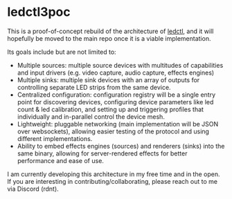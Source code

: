 # ledctl3poc

This is a proof-of-concept rebuild of the architecture of [ledctl](https://github.com/rdnt/ledctl), and it will hopefully be moved to the main repo once it is a viable implementation.

Its goals include but are not limited to:

- Multiple sources: multiple source devices with multitudes of capabilities and input drivers (e.g. video capture, audio capture, effects engines)
- Multiple sinks: multiple sink devices with an array of outputs for controlling separate LED strips from the same device.
- Centralized configuration: configuration registry will be a single entry point for discovering devices, configuring device parameters like led count & led calibration, and setting up and triggering profiles that individually and in-parallel control the device mesh.
- Lightweight: pluggable networking (main implementation will be JSON over websockets), allowing easier testing of the protocol and using different implementations.
- Ability to embed effects engines (sources) and renderers (sinks) into the same binary, allowing for server-rendered effects for better performance and ease of use.

I am currently developing this architecture in my free time and in the open. If you are interesting in contributing/collaborating, please reach out to me via Discord (rdnt).
